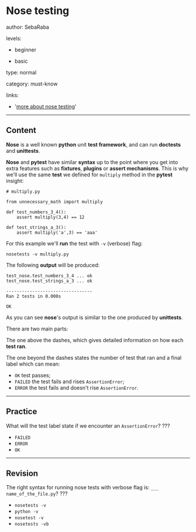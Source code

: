 # Nose testing
author: SebaRaba

levels:

  - beginner

  - basic

type: normal

category: must-know

links:

  - '[more about nose testing](http://pythontesting.net/framework/nose/nose-introduction/)'

---
## Content

**Nose** is a well known **python** unit **test framework**, and can run **doctests** and **unittests**.

**Nose** and **pytest** have similar **syntax** up to the point where you get into extra features such as **fixtures**, **plugins** or **assert mechanisms**. This is why we'll use the same **test** we defined for `multiply` method in the **pytest** insight:

```
# multiply.py

from unnecessary_math import multiply

def test_numbers_3_4():
    assert multiply(3,4) == 12

def test_strings_a_3():
    assert multiply('a',3) == 'aaa'
```

For this example we'll **run** the test with `-v` (verbose) flag:

```
nosetests -v multiply.py
```
The following **output** will be produced:

```
test_nose.test_numbers_3_4 ... ok
test_nose.test_strings_a_3 ... ok

---------------------------------
Ran 2 tests in 0.000s

OK
```

As you can see **nose**'s output is similar to the one produced by **unittests**.

There are two main parts:

The one above the dashes, which gives detailed information on how each **test ran**.

The one beyond the dashes states the number of test that ran and a final label which can mean:
- `OK` test passes;
- `FAILED` the test fails and rises `AssertionError`;
- `ERROR` the test fails and doesn't rise `AssertionError`.

---
## Practice

What will the test label state if we encounter an `AssertionError`?
???

* `FAILED`
* `ERROR`
* `OK`

---
## Revision

The right syntax for running nose tests with verbose flag is: `___ name_of_the_file.py`?
???

* `nosetests -v`
* `python -v`
* `nosetest -v`
* `nosetests -vb`
